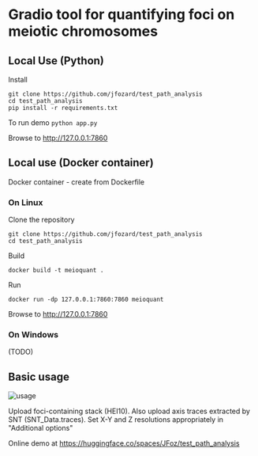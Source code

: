 
# Gradio tool for quantifying foci on meiotic chromosomes

## Local Use (Python)

Install 
``` 
git clone https://github.com/jfozard/test_path_analysis
cd test_path_analysis
pip install -r requirements.txt
```

To run demo
``` python app.py ```

Browse to http://127.0.0.1:7860

## Local use (Docker container)

Docker container - create from Dockerfile

### On Linux

Clone the repository

```
git clone https://github.com/jfozard/test_path_analysis
cd test_path_analysis
```

Build
```
docker build -t meioquant .
```

Run
```
docker run -dp 127.0.0.1:7860:7860 meioquant
```

Browse to http://127.0.0.1:7860

### On Windows

(TODO)

## Basic usage

![usage](https://github.com/jfozard/test_path_analysis/assets/4390954/3519b10f-041e-4fa1-b8b2-8a648fd66c9c)

Upload foci-containing stack (HEI10). Also upload axis traces extracted by SNT (SNT_Data.traces).
Set X-Y and Z resolutions appropriately in "Additional options"

Online demo at https://huggingface.co/spaces/JFoz/test_path_analysis
